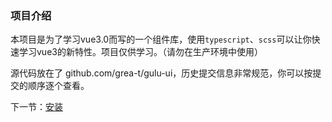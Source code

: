 ### 项目介绍
 本项目是为了学习vue3.0而写的一个组件库，使用`typescript`、`scss`可以让你快速学习vue3的新特性。项目仅供学习。（请勿在生产环境中使用）

源代码放在了 github.com/grea-t/gulu-ui，历史提交信息非常规范，你可以按提交的顺序逐个查看。

下一节：[安装](#/doc/install)